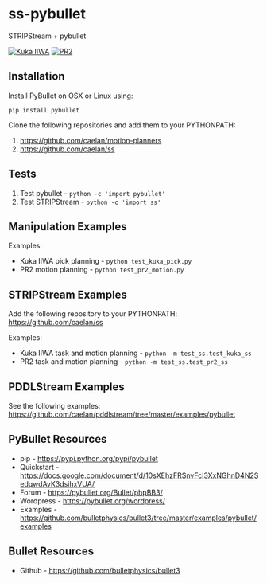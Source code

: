 # ss-pybullet
STRIPStream + pybullet

<!--![Alt text](images/test.png?raw=true "Title")-->
<!--img src="images/pr2.png" height="300">&emsp;<img src="images/kuka.png" height="300"-->

[![Kuka IIWA](https://img.youtube.com/vi/3HJrkgIGK7c/0.jpg)](https://www.youtube.com/watch?v=3HJrkgIGK7c)
[![PR2](https://img.youtube.com/vi/oWr6m12nXcM/0.jpg)](https://www.youtube.com/watch?v=oWr6m12nXcM)

## Installation
Install PyBullet on OSX or Linux using: 
```
pip install pybullet
```

Clone the following repositories and add them to your PYTHONPATH:
1) https://github.com/caelan/motion-planners
2) https://github.com/caelan/ss

## Tests

1) Test pybullet - ```python -c 'import pybullet'```
2) Test STRIPStream - ```python -c 'import ss'```

## Manipulation Examples

Examples:
* Kuka IIWA pick planning - ```python test_kuka_pick.py```
* PR2 motion planning - ```python test_pr2_motion.py```

## STRIPStream Examples

Add the following repository to your PYTHONPATH: https://github.com/caelan/ss

Examples:
* Kuka IIWA task and motion planning - ```python -m test_ss.test_kuka_ss```
* PR2 task and motion planning - ```python -m test_ss.test_pr2_ss```

## PDDLStream Examples

See the following examples: https://github.com/caelan/pddlstream/tree/master/examples/pybullet

## PyBullet Resources
* pip - https://pypi.python.org/pypi/pybullet
* Quickstart - https://docs.google.com/document/d/10sXEhzFRSnvFcl3XxNGhnD4N2SedqwdAvK3dsihxVUA/
* Forum - https://pybullet.org/Bullet/phpBB3/
* Wordpress - https://pybullet.org/wordpress/
* Examples - https://github.com/bulletphysics/bullet3/tree/master/examples/pybullet/examples

## Bullet Resources
* Github - https://github.com/bulletphysics/bullet3
